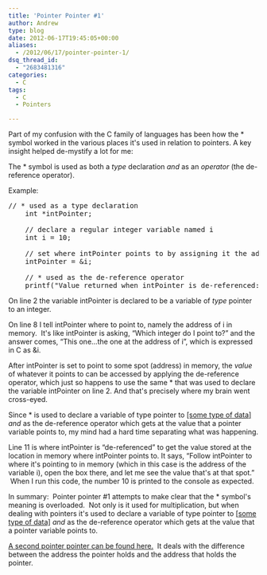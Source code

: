 ```yaml
---
title: 'Pointer Pointer #1'
author: Andrew
type: blog
date: 2012-06-17T19:45:05+00:00
aliases:
  - /2012/06/17/pointer-pointer-1/
dsq_thread_id:
  - "2683481316"
categories:
  - C
tags:
  - C
  - Pointers

---
```

Part of my confusion with the C family of languages has been how the * symbol worked in the various places it's used in relation to pointers. A key insight helped de-mystify a lot for me:

The * symbol is used as both a _type_ declaration _and_ as an _operator_ (the de-reference operator).

<div>
  Example:
</div>

<pre class="brush: c">// * used as a type declaration
    int *intPointer;

    // declare a regular integer variable named i
    int i = 10;

    // set where intPointer points to by assigning it the address of i
    intPointer = &i;

    // * used as the de-reference operator
    printf("Value returned when intPointer is de-referenced: %dn", *intPointer);</pre>

On line 2 the variable intPointer is declared to be a variable of _type_ pointer to an integer.

On line 8 I tell intPointer where to point to, namely the address of i in memory.  It's like intPointer is asking, &#8220;Which integer do I point to?&#8221; and the answer comes, &#8220;This one&#8230;the one at the address of i&#8221;, which is expressed in C as &i.

After intPointer is set to point to some spot (address) in memory, the _value_ of whatever it points to can be accessed by applying the de-reference operator, which just so happens to use the same * that was used to declare the variable intPointer on line 2. And that's precisely where my brain went cross-eyed.

Since * is used to declare a variable of type pointer to <span style="text-decoration: underline;">[some type of data]</span> _and_ as the de-reference operator which gets at the value that a pointer variable points to, my mind had a hard time separating what was happening.

Line 11 is where intPointer is &#8220;de-referenced&#8221; to get the value stored at the location in memory where intPointer points to. It says, &#8220;Follow intPointer to where it's pointing to in memory (which in this case is the address of the variable i), open the box there, and let me see the value that's at that spot.&#8221;  When I run this code, the number 10 is printed to the console as expected.

In summary:  Pointer pointer #1 attempts to make clear that the * symbol's meaning is overloaded.  Not only is it used for multiplication, but when dealing with pointers it's used to declare a variable of type pointer to <span style="text-decoration: underline;">[some type of data]</span> _and_ as the de-reference operator which gets at the value that a pointer variable points to.

[A second pointer pointer can be found here.][1]  It deals with the difference between the address the pointer holds and the address that holds the pointer.

 [1]: http://andrewcbancroft.com/2012/06/24/pointer-pointer-2/ "Pointer Pointer #2"